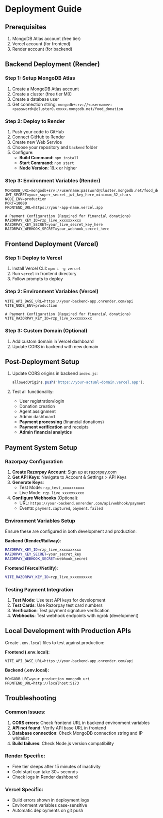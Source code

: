 # Deployment Guide

## Prerequisites
1. MongoDB Atlas account (free tier)
2. Vercel account (for frontend)
3. Render account (for backend)

## Backend Deployment (Render)

### Step 1: Setup MongoDB Atlas
1. Create a MongoDB Atlas account
2. Create a cluster (free tier M0)
3. Create a database user
4. Get connection string: `mongodb+srv://<username>:<password>@cluster0.xxxxx.mongodb.net/food_donation`

### Step 2: Deploy to Render
1. Push your code to GitHub
2. Connect GitHub to Render
3. Create new Web Service
4. Choose your repository and `backend` folder
5. Configure:
   - **Build Command**: `npm install`
   - **Start Command**: `npm start`
   - **Node Version**: 18.x or higher

### Step 3: Environment Variables (Render)
```
MONGODB_URI=mongodb+srv://username:password@cluster.mongodb.net/food_donation
JWT_SECRET=your_super_secret_jwt_key_here_minimum_32_chars
NODE_ENV=production
PORT=10000
FRONTEND_URL=https://your-app-name.vercel.app

# Payment Configuration (Required for financial donations)
RAZORPAY_KEY_ID=rzp_live_xxxxxxxxxx
RAZORPAY_KEY_SECRET=your_live_secret_key_here
RAZORPAY_WEBHOOK_SECRET=your_webhook_secret_here
```

## Frontend Deployment (Vercel)

### Step 1: Deploy to Vercel
1. Install Vercel CLI: `npm i -g vercel`
2. Run `vercel` in frontend directory
3. Follow prompts to deploy

### Step 2: Environment Variables (Vercel)
```
VITE_API_BASE_URL=https://your-backend-app.onrender.com/api
VITE_NODE_ENV=production

# Payment Configuration (Required for financial donations)
VITE_RAZORPAY_KEY_ID=rzp_live_xxxxxxxxxx
```

### Step 3: Custom Domain (Optional)
1. Add custom domain in Vercel dashboard
2. Update CORS in backend with new domain

## Post-Deployment Setup

1. Update CORS origins in backend `index.js`:
   ```javascript
   allowedOrigins.push('https://your-actual-domain.vercel.app');
   ```

2. Test all functionality:
   - User registration/login
   - Donation creation
   - Agent assignment
   - Admin dashboard
   - **Payment processing** (financial donations)
   - **Payment verification** and receipts
   - **Admin financial analytics**

## Payment System Setup

### Razorpay Configuration
1. **Create Razorpay Account**: Sign up at [razorpay.com](https://razorpay.com)
2. **Get API Keys**: Navigate to Account & Settings > API Keys
3. **Generate Keys**: 
   - Test Mode: `rzp_test_xxxxxxxxxx`
   - Live Mode: `rzp_live_xxxxxxxxxx`
4. **Configure Webhooks** (Optional):
   - URL: `https://your-backend.onrender.com/api/webhook/payment`
   - Events: `payment.captured`, `payment.failed`

### Environment Variables Setup
Ensure these are configured in both development and production:

**Backend (Render/Railway)**:
```bash
RAZORPAY_KEY_ID=rzp_live_xxxxxxxxxx
RAZORPAY_KEY_SECRET=your_secret_key
RAZORPAY_WEBHOOK_SECRET=webhook_secret
```

**Frontend (Vercel/Netlify)**:
```bash
VITE_RAZORPAY_KEY_ID=rzp_live_xxxxxxxxxx
```

### Testing Payment Integration
1. **Test Mode**: Use test API keys for development
2. **Test Cards**: Use Razorpay test card numbers
3. **Verification**: Test payment signature verification
4. **Webhooks**: Test webhook endpoints with ngrok (development)

## Local Development with Production APIs

Create `.env.local` files to test against production:

**Frontend (.env.local):**
```
VITE_API_BASE_URL=https://your-backend-app.onrender.com/api
```

**Backend (.env.local):**
```
MONGODB_URI=your_production_mongodb_uri
FRONTEND_URL=http://localhost:5173
```

## Troubleshooting

### Common Issues:
1. **CORS errors**: Check frontend URL in backend environment variables
2. **API not found**: Verify API base URL in frontend
3. **Database connection**: Check MongoDB connection string and IP whitelist
4. **Build failures**: Check Node.js version compatibility

### Render Specific:
- Free tier sleeps after 15 minutes of inactivity
- Cold start can take 30+ seconds
- Check logs in Render dashboard

### Vercel Specific:
- Build errors shown in deployment logs
- Environment variables case-sensitive
- Automatic deployments on git push

